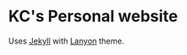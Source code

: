 # KC's Personal website

Uses [Jekyll](http://jekyllrb.com/) with [Lanyon](http://lanyon.getpoole.com/) theme.
